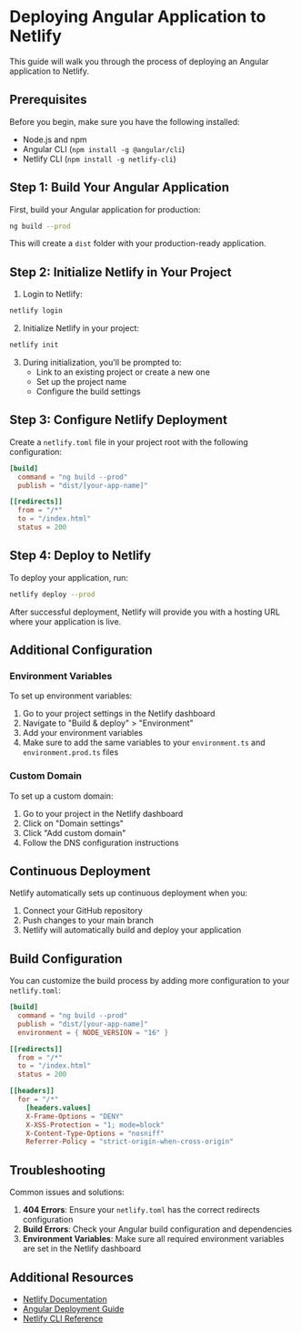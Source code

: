 # Deploying Angular Application to Netlify

This guide will walk you through the process of deploying an Angular application to Netlify.

## Prerequisites

Before you begin, make sure you have the following installed:
- Node.js and npm
- Angular CLI (`npm install -g @angular/cli`)
- Netlify CLI (`npm install -g netlify-cli`)

## Step 1: Build Your Angular Application

First, build your Angular application for production:

```bash
ng build --prod
```

This will create a `dist` folder with your production-ready application.

## Step 2: Initialize Netlify in Your Project

1. Login to Netlify:
```bash
netlify login
```

2. Initialize Netlify in your project:
```bash
netlify init
```

3. During initialization, you'll be prompted to:
   - Link to an existing project or create a new one
   - Set up the project name
   - Configure the build settings

## Step 3: Configure Netlify Deployment

Create a `netlify.toml` file in your project root with the following configuration:

```toml
[build]
  command = "ng build --prod"
  publish = "dist/[your-app-name]"

[[redirects]]
  from = "/*"
  to = "/index.html"
  status = 200
```

## Step 4: Deploy to Netlify

To deploy your application, run:

```bash
netlify deploy --prod
```

After successful deployment, Netlify will provide you with a hosting URL where your application is live.

## Additional Configuration

### Environment Variables

To set up environment variables:

1. Go to your project settings in the Netlify dashboard
2. Navigate to "Build & deploy" > "Environment"
3. Add your environment variables
4. Make sure to add the same variables to your `environment.ts` and `environment.prod.ts` files

### Custom Domain

To set up a custom domain:

1. Go to your project in the Netlify dashboard
2. Click on "Domain settings"
3. Click "Add custom domain"
4. Follow the DNS configuration instructions

## Continuous Deployment

Netlify automatically sets up continuous deployment when you:

1. Connect your GitHub repository
2. Push changes to your main branch
3. Netlify will automatically build and deploy your application

## Build Configuration

You can customize the build process by adding more configuration to your `netlify.toml`:

```toml
[build]
  command = "ng build --prod"
  publish = "dist/[your-app-name]"
  environment = { NODE_VERSION = "16" }

[[redirects]]
  from = "/*"
  to = "/index.html"
  status = 200

[[headers]]
  for = "/*"
    [headers.values]
    X-Frame-Options = "DENY"
    X-XSS-Protection = "1; mode=block"
    X-Content-Type-Options = "nosniff"
    Referrer-Policy = "strict-origin-when-cross-origin"
```

## Troubleshooting

Common issues and solutions:

1. **404 Errors**: Ensure your `netlify.toml` has the correct redirects configuration
2. **Build Errors**: Check your Angular build configuration and dependencies
3. **Environment Variables**: Make sure all required environment variables are set in the Netlify dashboard

## Additional Resources

- [Netlify Documentation](https://docs.netlify.com/)
- [Angular Deployment Guide](https://angular.io/guide/deployment)
- [Netlify CLI Reference](https://docs.netlify.com/cli/get-started/)
